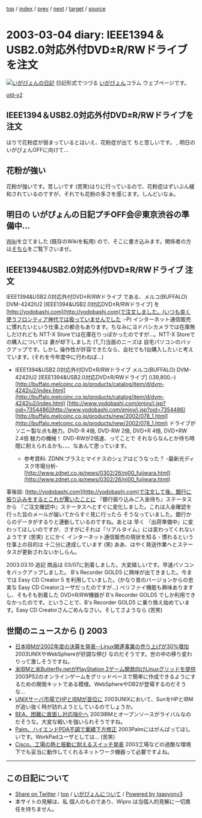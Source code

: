 [top](../index.html) 
 / [index](index.html) 
 / [prev](ig030302.html) 
 / [next](ig030310.html) 
 / [target](http://www.igapyon.jp/igapyon/diary/2003/ig030304.html) 
 / [source](https://github.com/igapyon/diary/blob/master/2003/ig030304.src.md) 

2003-03-04 diary: IEEE1394＆USB2.0対応外付DVD±R/RWドライブを注文
=====================================================================================================
[![いがぴょんの日記](http://www.igapyon.jp/igapyon/diary/images/iga200306s.jpg "いがぴょん")](http://www.igapyon.jp/igapyon/diary/memo/memoigapyon.html) 日記形式でつづる [いがぴょん](http://www.igapyon.jp/igapyon/diary/memo/memoigapyon.html)コラム ウェブページです。

[old-v2](ig030304-orig.html)

## IEEE1394＆USB2.0対応外付DVD±R/RWドライブを注文

はりで花粉症が弱まっているとはいえ、花粉症が出て ちと苦しいです。 , 明日のいがぴょんOFFに向けて…


## 花粉が強い

花粉が強いです。苦しいです (苦笑)はりに行っているので、花粉症はずいぶん緩和されているのですが、それでも花粉の多さを感じます。しんどいなぁ。

## 明日の いがぴょんの日記プチOFF会＠東京渋谷の準備中…

[Wiki](http://www.hyuki.com/yukiwiki/wiki.cgi?%A4%A4%A4%AC%A4%D4%A4%E7%A4%F3Wiki)を立てました (既存のWikiを転用) ので、そこに書き込みます。関係者の方は[そちら](http://www.hyuki.com/yukiwiki/wiki.cgi?%A4%A4%A4%AC%A4%D4%A4%E7%A4%F3Wiki)をご覧下さいませ。

## IEEE1394&USB2.0対応外付DVD±R/RWドライブ 注文

IEEE1394&USB2.0対応外付DVD±R/RWドライブ である、メルコ(BUFFALO) DVM-4242IU2
[IEEE1394&USB2.0対応DVD±R/RWドライブ] を [http://yodobashi.com](http://yodobashi.com)で注文しました。(いつも良く使うフロンティア神代では扱っていませんでした
:-P) インターネット通信販売に慣れたいという仕事上の都合もあります。ちなみにヨドバシカメラでは在庫無しだけれども NTT-X Storeでは在庫在りっぽかったのですが…。NTT-X
Storeでの購入については 妻が却下しました (T_T)当面のニーズは 自宅パソコンのバックアップです。しかし 操作性が許容できたなら、会社でも1台購入したいと考えています。(それを今年度中に行わねば…)

* IEEE1394&USB2.0対応外付DVD±R/RWドライブ
  メルコ(BUFFALO) DVM-4242IU2 [IEEE1394&USB2.0対応DVD±R/RWドライブ] (\39,800.-)
  [http://buffalo.melcoinc.co.jp/products/catalog/item/d/dvm-4242iu2/index.html](http://buffalo.melcoinc.co.jp/products/catalog/item/d/dvm-4242iu2/index.html)
  [http://www.yodobashi.com/enjoy/i.jsp?oid=7354486](http://www.yodobashi.com/enjoy/i.jsp?oid=7354486)
  [http://buffalo.melcoinc.co.jp/products/new/2002/078_1.html](http://buffalo.melcoinc.co.jp/products/new/2002/078_1.html)
  ドライブがソニー製な点も魅力。DVD-R 4倍, DVD-RW 2倍, DVD+R 4倍, DVD+RW
  2.4倍 魅力の機械！ DVD-RWが2倍速、ってことで それならなんとか待ち時間に耐えられるかも、、、なあんて思っています。
  
  * 参考資料: ZDNN:プラスとマイナスのシェアはどうなった？ -最新光ディスク市場分析-
    [http://www.zdnet.co.jp/news/0302/26/nj00_fujiwara.html](http://www.zdnet.co.jp/news/0302/26/nj00_fujiwara.html)
  

事後談: [http://yodobashi.com](http://yodobashi.com)で注文して後、銀行に振り込みをするとこれが驚いたことに 『銀行振り込みご入金待ち』ステータスから 『ご注文確認中』ステータスへとすぐに変化しました。これは入金確認を行った旨のメールが届いてからすぐ見に行ったら そうなっていました。銀行からのデータがするりと連動しているのですね。あとは 早く 『出荷準備中』に変わってほしいのですが、さすがにそれは『リアルタイム』には変わってくれないようです (苦笑) とにかく インターネット通信販売の現状を知る・慣れるという仕事上の目的は 十二分に達成しています (笑) ああ、はやく発送作業へとステータスが更新されないかしらん。

2003.03.10 追記 商品は 03/07に到着しました。大変嬉しいです。早速パソコンをバックアップしました。
B's Recorder GOLD5 に興味が出てきました。今までは Easy CD Creator 5 を利用していました。(かなり昔のバージョンからの忠実な
Easy CD Creatorユーザだったのですが…) ベリファイ機能も興味ありますし、そもそも到着した
DVD±R/RW機器が B's Recorder GOLD5 でしか利用できなかったのです。ということで、B's Recorder GOLD5 に乗り換え始めています。Easy CD Creatorさんごめんなさい。そしてさようなら (苦笑)

## 世間のニュースから () 2003

* [日本IBMが2002年度の決算を発表--Linux関連事業の売り上げが30%増加](http://linux.ascii24.com/linux/news/today/2003/03/01/642189-000.html)  2003UNIXやWebSphereが好調な伸び なのだそうです。世の中の移り変わりって激しそうですね。
* [米IBMと米Butterfly.netがPlayStation 2ゲーム開発向けLinuxグリッドを提供](http://linux.ascii24.com/linux/news/today/2003/02/28/642188-000.html)  2003PS2のオンラインゲームをグリッドベースで簡単に作成できるようにするための開発キットである模様。WebSphereやDB2が登場するのだそうな…
* [UNIXサーバ市場でHPとIBMが首位に](http://www.zdnet.co.jp/news/0303/04/nebt_06.html)  2003UNIXにおいて、SunをHPとIBMが追い抜く時が訪れようとしているのでしょうか。
* [BEA、困難に直面し対応強化へ](http://www.zdnet.co.jp/news/0303/04/nebt_12.html)  2003IBMとオープンソースがライバルなのだそうな。大変な戦いを強いられそうですね。
* [Palm、ハイエンドPDA不調で業績下方修正](http://www.zdnet.co.jp/news/0303/04/nebt_10.html)  2003Palmにはがんばってほしいです。WorkPadユーザとしては… (苦笑)
* [Cisco、工場の熱と振動に耐えるスイッチ発表](http://www.zdnet.co.jp/news/0303/04/nebt_17.html)  2003工場などの過酷な環境下でも妥当に動作してくれるネットワーク機器って必要ですよね。


----------------------------------------------------------------------------------------------------

## この日記について

* [Share on Twitter](https://twitter.com/intent/tweet?hashtags=igapyon%2Cdiary%2C%E3%81%84%E3%81%8C%E3%81%B4%E3%82%87%E3%82%93&text=IEEE1394%EF%BC%86USB2.0%E5%AF%BE%E5%BF%9C%E5%A4%96%E4%BB%98DVD%C2%B1R%2FRW%E3%83%89%E3%83%A9%E3%82%A4%E3%83%96%E3%82%92%E6%B3%A8%E6%96%87&url=http%3A%2F%2Fwww.igapyon.jp%2Figapyon%2Fdiary%2F2003%2Fig030304.html) / [top](../index.html) / [いがぴょんについて](http://www.igapyon.jp/igapyon/diary/memo/memoigapyon.html) / [Powered by Igapyonv3](https://github.com/igapyon/igapyonv3)
* 本サイトの見解は、私 個人のものであり、Wipro は当個人的見解に一切責任を持ちません。 
